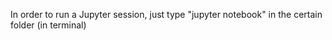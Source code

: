 In order to run a Jupyter session, just type "jupyter notebook" in the certain folder
(in terminal)
